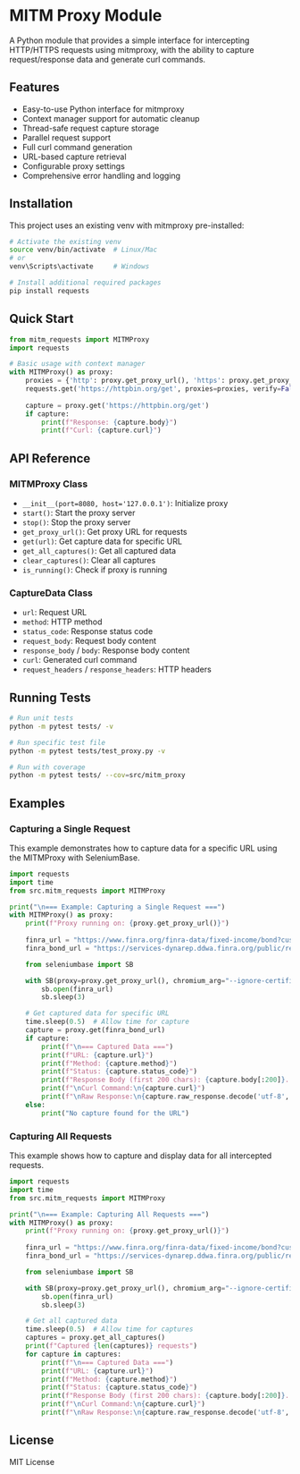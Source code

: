 # MITM Proxy Module

A Python module that provides a simple interface for intercepting HTTP/HTTPS requests using mitmproxy, with the ability to capture request/response data and generate curl commands.

## Features

- Easy-to-use Python interface for mitmproxy
- Context manager support for automatic cleanup
- Thread-safe request capture storage
- Parallel request support
- Full curl command generation
- URL-based capture retrieval
- Configurable proxy settings
- Comprehensive error handling and logging

## Installation

This project uses an existing venv with mitmproxy pre-installed:

```bash
# Activate the existing venv
source venv/bin/activate  # Linux/Mac
# or
venv\Scripts\activate     # Windows

# Install additional required packages
pip install requests
```

## Quick Start

```python
from mitm_requests import MITMProxy
import requests

# Basic usage with context manager
with MITMProxy() as proxy:
    proxies = {'http': proxy.get_proxy_url(), 'https': proxy.get_proxy_url()}
    requests.get('https://httpbin.org/get', proxies=proxies, verify=False)
    
    capture = proxy.get('https://httpbin.org/get')
    if capture:
        print(f"Response: {capture.body}")
        print(f"Curl: {capture.curl}")
```

## API Reference

### MITMProxy Class

- `__init__(port=8080, host='127.0.0.1')`: Initialize proxy
- `start()`: Start the proxy server
- `stop()`: Stop the proxy server  
- `get_proxy_url()`: Get proxy URL for requests
- `get(url)`: Get capture data for specific URL
- `get_all_captures()`: Get all captured data
- `clear_captures()`: Clear all captures
- `is_running()`: Check if proxy is running

### CaptureData Class

- `url`: Request URL
- `method`: HTTP method
- `status_code`: Response status code
- `request_body`: Request body content
- `response_body` / `body`: Response body content
- `curl`: Generated curl command
- `request_headers` / `response_headers`: HTTP headers

## Running Tests

```bash
# Run unit tests
python -m pytest tests/ -v

# Run specific test file
python -m pytest tests/test_proxy.py -v

# Run with coverage
python -m pytest tests/ --cov=src/mitm_proxy
```

## Examples

### Capturing a Single Request

This example demonstrates how to capture data for a specific URL using the MITMProxy with SeleniumBase.

```python
import requests
import time
from src.mitm_requests import MITMProxy

print("\n=== Example: Capturing a Single Request ===")
with MITMProxy() as proxy:
    print(f"Proxy running on: {proxy.get_proxy_url()}")
    
    finra_url = "https://www.finra.org/finra-data/fixed-income/bond?cusip=912810TZ1&bondType=TS"
    finra_bond_url = "https://services-dynarep.ddwa.finra.org/public/reporting/v2/data/group/FixedIncomeMarket/name/TreasuryEndOfDayPriceYield"    

    from seleniumbase import SB

    with SB(proxy=proxy.get_proxy_url(), chromium_arg="--ignore-certificate-errors", headless=False, uc=True) as sb:
        sb.open(finra_url)
        sb.sleep(3)

    # Get captured data for specific URL
    time.sleep(0.5)  # Allow time for capture
    capture = proxy.get(finra_bond_url)
    if capture:
        print(f"\n=== Captured Data ===")
        print(f"URL: {capture.url}")
        print(f"Method: {capture.method}")
        print(f"Status: {capture.status_code}")
        print(f"Response Body (first 200 chars): {capture.body[:200]}...")
        print(f"\nCurl Command:\n{capture.curl}")
        print(f"\nRaw Response:\n{capture.raw_response.decode('utf-8', errors='replace')}")
    else:
        print("No capture found for the URL")
```

### Capturing All Requests

This example shows how to capture and display data for all intercepted requests.

```python
import requests
import time
from src.mitm_requests import MITMProxy

print("\n=== Example: Capturing All Requests ===")
with MITMProxy() as proxy:
    print(f"Proxy running on: {proxy.get_proxy_url()}")
    
    finra_url = "https://www.finra.org/finra-data/fixed-income/bond?cusip=912810TZ1&bondType=TS"
    finra_bond_url = "https://services-dynarep.ddwa.finra.org/public/reporting/v2/data/group/FixedIncomeMarket/name/TreasuryEndOfDayPriceYield"    

    from seleniumbase import SB

    with SB(proxy=proxy.get_proxy_url(), chromium_arg="--ignore-certificate-errors", headless=False, uc=True) as sb:
        sb.open(finra_url)
        sb.sleep(3)

    # Get all captured data
    time.sleep(0.5)  # Allow time for captures
    captures = proxy.get_all_captures()
    print(f"Captured {len(captures)} requests")
    for capture in captures:
        print(f"\n=== Captured Data ===")
        print(f"URL: {capture.url}")
        print(f"Method: {capture.method}")
        print(f"Status: {capture.status_code}")
        print(f"Response Body (first 200 chars): {capture.body[:200]}...")
        print(f"\nCurl Command:\n{capture.curl}")
        print(f"\nRaw Response:\n{capture.raw_response.decode('utf-8', errors='replace')}")
```

## License

MIT License